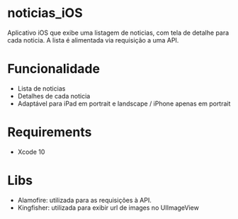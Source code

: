 # noticias_iOS
Aplicativo iOS que exibe uma listagem de noticias, com tela de detalhe para cada noticia. A lista é alimentada via requisição a uma API.

# Funcionalidade
- Lista de noticias 
- Detalhes de cada noticia
- Adaptável para iPad em portrait e landscape / iPhone apenas em portrait

# Requirements
- Xcode 10

# Libs
- Alamofire: utilizada para as requisições à API.
- Kingfisher: utilizada para exibir url de images no UIImageView
